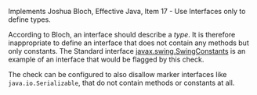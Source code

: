 <div>

Implements Joshua Bloch, Effective Java, Item 17 - Use Interfaces only
to define types.

</div>

According to Bloch, an interface should describe a *type*. It is
therefore inappropriate to define an interface that does not contain any
methods but only constants. The Standard interface
[javax.swing.SwingConstants](https://docs.oracle.com/javase/8/docs/api/javax/swing/SwingConstants.html)
is an example of an interface that would be flagged by this check.

The check can be configured to also disallow marker interfaces like
`java.io.Serializable`, that do not contain methods or constants at all.
